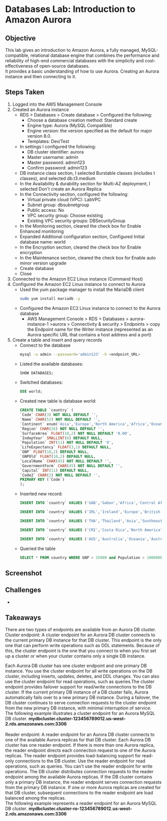# Databases Lab: Introduction to Amazon Aurora

## Objective
This lab gives an introduction to Amazon Aurora, a fully managed, MySQL-compatible, relational database engine that combines the performance and reliability of high-end commercial databases with the simplicity and cost-effectiveness of open-source databases. <br> It provides a basic understanding of how to use Aurora. Creating an Aurora instance and then connecting to it.

## Steps Taken
1. Logged into the AWS Management Console
2. Created an Aurora instance
   - RDS > Databases > Create database > Configured the following:
     - Choose a database creation method: Standard create
     - Engine type: Aurora (MySQL Compatible)
     - Engine version: the version specified as the default for major version 8.0.
     - Templates: Dev/Test
   - In settings I configured the following:
     - DB cluster identifier: aurora
     - Master username: admin
     - Master password: admin123
     - Confirm password: admin123
   - DB instance class section, I selected Burstable classes (includes t classes), and selected db.t3.medium
   - In the Availability & durability section for Multi-AZ deployment, I selected Don't create an Aurora Replica
   - In the Connectivity section, configured the following:
     - Virtual private cloud (VPC): LabVPC
     - Subnet group: dbsubnetgroup
     - Public access: No
     - VPC security group: Choose existing
     - Existing VPC security groups: DBSecurityGroup
   - In the Monitoring section, cleared the check box for Enable Enhanced monitoring
   - Expanded Additional configuration section, Configured Initial database name: world
   - In the Encryption section, cleared the check box for Enable encryption
   - In the Maintenance section, cleared the check box for Enable auto minor version upgrade
   - Create database
   - Close
3. Connected to the Amazon EC2 Linux instance (Command Host)
4. Configured the Amazon EC2 Linux instance to connect to Aurora
   - Used the yum package manager to install the MariaDB client
      ``` bash
      sudo yum install mariadb -y
      ```
   - Configured the Amazon EC2 Linux instance to connect to the Aurora database
     - AWS Management Console > RDS > Databases > aurora-instance-1 >aurora > Connectivity & security > Endpoints > copy the Endpoint name for the Writer instance (represented as an Aurora specific URL that contains a host address and a port) 
7. Create a table and insert and query records
   - Connect to the database
      ```bash
      mysql -u admin --password='admin123' -h <endpoint_URL>
      ```
    - Listed the available databases:
      ```sql
      SHOW DATABASES;
      ```
    - Switched databases:
      ```sql
      USE world;
      ```
    - Created new table is database world:
      ```sql
      CREATE TABLE `country` (
      `Code` CHAR(3) NOT NULL DEFAULT '',
      `Name` CHAR(52) NOT NULL DEFAULT '',
      `Continent` enum('Asia','Europe','North America','Africa','Oceania','Antarctica','South America') NOT NULL DEFAULT 'Asia',
      `Region` CHAR(26) NOT NULL DEFAULT '',
      `SurfaceArea` FLOAT(10,2) NOT NULL DEFAULT '0.00',
      `IndepYear` SMALLINT(6) DEFAULT NULL,
      `Population` INT(11) NOT NULL DEFAULT '0',
      `LifeExpectancy` FLOAT(3,1) DEFAULT NULL,
      `GNP` FLOAT(10,2) DEFAULT NULL,
      `GNPOld` FLOAT(10,2) DEFAULT NULL,
      `LocalName` CHAR(45) NOT NULL DEFAULT '',
      `GovernmentForm` CHAR(45) NOT NULL DEFAULT '',
      `Capital` INT(11) DEFAULT NULL,
      `Code2` CHAR(2) NOT NULL DEFAULT '',
      PRIMARY KEY (`Code`)
      );
      ```
    - Inserted new record:
      ```sql
      INSERT INTO `country` VALUES ('GAB','Gabon','Africa','Central Africa',267668.00,1960,1226000,50.1,5493.00,5279.00,'Le Gabon','Republic',902,'GA');
      
      INSERT INTO `country` VALUES ('IRL','Ireland','Europe','British Islands',70273.00,1921,3775100,76.8,75921.00,73132.00,'Ireland/Éire','Republic',1447,'IE');
      
      INSERT INTO `country` VALUES ('THA','Thailand','Asia','Southeast Asia',513115.00,1350,61399000,68.6,116416.00,153907.00,'Prathet Thai','Constitutional Monarchy',3320,'TH');
      
      INSERT INTO `country` VALUES ('CRI','Costa Rica','North America','Central America',51100.00,1821,4023000,75.8,10226.00,9757.00,'Costa Rica','Republic',584,'CR');
      
      INSERT INTO `country` VALUES ('AUS','Australia','Oceania','Australia and New Zealand',7741220.00,1901,18886000,79.8,351182.00,392911.00,'Australia','Constitutional Monarchy, Federation',135,'AU');
      ```
    - Queried the table
      ```sql
      SELECT * FROM country WHERE GNP > 35000 and Population > 10000000;
      ```

## Screenshot


## Challenges
- 


## Takeaways
There are two types of endpoints are available from an Aurora DB cluster.<br>
Cluster endpoint: A cluster endpoint for an Aurora DB cluster connects to the current primary DB instance for that DB cluster. This endpoint is the only one that can perform write operations such as DDL statements. Because of this, the cluster endpoint is the one that you connect to when you first set up a cluster or when your cluster contains only a single DB instance.

Each Aurora DB cluster has one cluster endpoint and one primary DB instance.
You use the cluster endpoint for all write operations on the DB cluster, including inserts, updates, deletes, and DDL changes. You can also use the cluster endpoint for read operations, such as queries.The cluster endpoint provides failover support for read/write connections to the DB cluster. If the current primary DB instance of a DB cluster fails, Aurora automatically fails over to a new primary DB instance. During a failover, the DB cluster continues to serve connection requests to the cluster endpoint from the new primary DB instance, with minimal interruption of service.
<br>
The following example illustrates a cluster endpoint for an Aurora MySQL DB cluster.
**mydbcluster.cluster-123456789012.us-west-2.rds.amazonaws.com:3306**
<br>
<br>
Reader endpoint: A reader endpoint for an Aurora DB cluster connects to one of the available Aurora replicas for that DB cluster. Each Aurora DB cluster has one reader endpoint. If there is more than one Aurora replica, the reader endpoint directs each connection request to one of the Aurora replicas. The reader endpoint provides load-balancing support for read-only connections to the DB cluster. Use the reader endpoint for read operations, such as queries. You can't use the reader endpoint for write operations. The DB cluster distributes connection requests to the reader endpoint among the available Aurora replicas. If the DB cluster contains only a primary DB instance, the reader endpoint serves connection requests from the primary DB instance. If one or more Aurora replicas are created for that DB cluster, subsequent connections to the reader endpoint are load balanced among the replicas.
<br>
The following example represents a reader endpoint for an Aurora MySQL DB cluster.
**mydbcluster.cluster-ro-123456789012.us-west-2.rds.amazonaws.com:3306**
